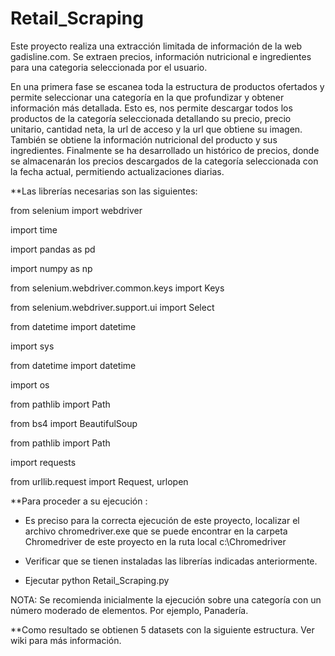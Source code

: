 # Retail_Scraping
Este proyecto realiza una extracción limitada de información de la web gadisline.com. Se extraen precios, información nutricional e  ingredientes para una categoria seleccionada por el usuario.

En una primera fase se escanea toda la estructura de productos ofertados y permite seleccionar una categoría en la que profundizar y obtener información más detallada. Esto es, nos permite descargar todos los productos de la categoría seleccionada detallando su precio, precio unitario, cantidad neta, la url de acceso y la url que obtiene su imagen. También se obtiene la información nutricional del producto y sus ingredientes.
Finalmente se ha desarrollado un histórico de precios, donde se almacenarán los precios descargados de la categoría seleccionada con la fecha actual, permitiendo actualizaciones diarias.

**Las librerías necesarias son las siguientes:

from selenium import webdriver

import time

import pandas as pd

import numpy as np

from selenium.webdriver.common.keys import Keys

from selenium.webdriver.support.ui import Select

from datetime import datetime

import sys

from datetime import datetime

import os

from pathlib import Path

from bs4 import BeautifulSoup

from pathlib import Path

import requests

from urllib.request import Request, urlopen

**Para proceder a su ejecución :
 - Es preciso para la correcta ejecución de este proyecto, localizar el archivo chromedriver.exe que se puede encontrar en la carpeta Chromedriver de este proyecto en la ruta local
c:\Chromedriver

 - Verificar que se tienen instaladas las librerías indicadas anteriormente.
 
 - Ejecutar python Retail_Scraping.py

NOTA: Se recomienda inicialmente la ejecución sobre una categoría con un número moderado de elementos. Por ejemplo, Panadería.


**Como resultado se obtienen 5 datasets con la siguiente estructura. Ver wiki para más información.
	

